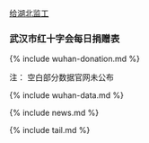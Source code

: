 

[给湖北监工](./)



### 武汉市红十字会每日捐赠表

{% include wuhan-donation.md %}

注： 空白部分数据官网未公布


{% include wuhan-data.md %}


{% include news.md %}

{% include tail.md %}
